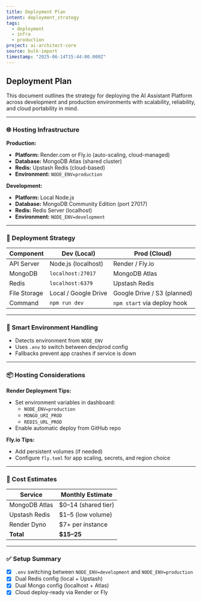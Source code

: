 ```yaml
---
title: Deployment Plan
intent: deployment_strategy
tags:
  - deployment
  - infra
  - production
project: ai-architect-core
source: bulk-import
timestamp: "2025-06-14T15:44:00.000Z"
---
```


## Deployment Plan

This document outlines the strategy for deploying the AI Assistant Platform across development and production environments with scalability, reliability, and cloud portability in mind.

---

### 🌐 Hosting Infrastructure

**Production:**

- **Platform:** Render.com or Fly.io (auto-scaling, cloud-managed)
- **Database:** MongoDB Atlas (shared cluster)
- **Redis:** Upstash Redis (cloud-based)
- **Environment:** `NODE_ENV=production`

**Development:**

- **Platform:** Local Node.js
- **Database:** MongoDB Community Edition (port 27017)
- **Redis:** Redis Server (localhost)
- **Environment:** `NODE_ENV=development`

---

### 🚀 Deployment Strategy

| Component    | Dev (Local)          | Prod (Cloud)                |
| ------------ | -------------------- | --------------------------- |
| API Server   | Node.js (localhost)  | Render / Fly.io             |
| MongoDB      | `localhost:27017`    | MongoDB Atlas               |
| Redis        | `localhost:6379`     | Upstash Redis               |
| File Storage | Local / Google Drive | Google Drive / S3 (planned) |
| Command      | `npm run dev`        | `npm start` via deploy hook |

---

### 🧠 Smart Environment Handling

- Detects environment from `NODE_ENV`
- Uses `.env` to switch between dev/prod config
- Fallbacks prevent app crashes if service is down

---

### 📦 Hosting Considerations

**Render Deployment Tips:**

- Set environment variables in dashboard:
  - `NODE_ENV=production`
  - `MONGO_URI_PROD`
  - `REDIS_URL_PROD`
- Enable automatic deploy from GitHub repo

**Fly.io Tips:**

- Add persistent volumes (if needed)
- Configure `fly.toml` for app scaling, secrets, and region choice

---

### 💸 Cost Estimates

| Service       | Monthly Estimate    |
| ------------- | ------------------- |
| MongoDB Atlas | $0–14 (shared tier) |
| Upstash Redis | $1–5 (low volume)   |
| Render Dyno   | $7+ per instance    |
| **Total**     | **$15–25**          |

---

### ✅ Setup Summary

- [x] `.env` switching between `NODE_ENV=development` and `NODE_ENV=production`
- [x] Dual Redis config (local + Upstash)
- [x] Dual Mongo config (localhost + Atlas)
- [x] Cloud deploy-ready via Render or Fly
